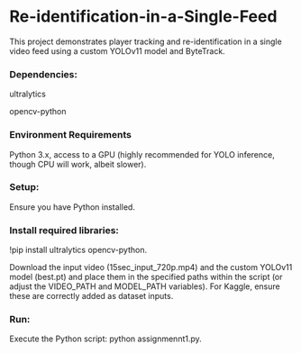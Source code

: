 # Re-identification-in-a-Single-Feed
This project demonstrates player tracking and re-identification in a single video feed using a custom YOLOv11 model and ByteTrack.

### Dependencies:

ultralytics

opencv-python

### Environment Requirements
Python 3.x, access to a GPU (highly recommended for YOLO inference, though CPU will work, albeit slower).

### Setup:

Ensure you have Python installed.

### Install required libraries:

!pip install ultralytics opencv-python.

Download the input video (15sec_input_720p.mp4) and the custom YOLOv11 model (best.pt) and place them in the specified paths within the script (or adjust the VIDEO_PATH and MODEL_PATH variables). For Kaggle, ensure these are correctly added as dataset inputs.

### Run: 
Execute the Python script: python assignmennt1.py.

